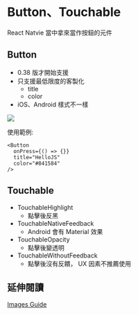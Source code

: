 # Button、Touchable
React Natvie 當中拿來當作按鈕的元件


## Button
- 0.38 版才開始支援
- 只支援最低限度的客製化
  - title
  - color
- iOS、Android 樣式不一樣

![](https://facebook.github.io/react-native/img/buttonExample.png)

使用範例:
```
<Button
  onPress={() => {}}
  title="HelloJS"
  color="#841584"
/>
```
##  Touchable
- TouchableHighlight
  - 點擊後反黑
- TouchableNativeFeedback
  - Android 會有 Material 效果
- TouchableOpacity
  - 點擊後變透明
- TouchableWithoutFeedback
  - 點擊後沒有反饋， UX 因素不推薦使用

## 延伸閱讀
[Images Guide](https://facebook.github.io/react-native/docs/images.html)
